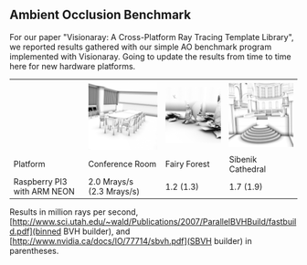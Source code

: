 ## Ambient Occlusion Benchmark

For our paper "Visionaray: A Cross-Platform Ray Tracing Template Library", we reported results gathered with our simple AO benchmark program implemented with Visionaray. Going to update the results from time to time here for new hardware platforms.

<table border="0">
  <tr>
    <td></td>
    <td>
      <img src="img/conference_ao.png" alt="Conference Room" width="200" class="inline" />
    </td>
    <td>
      <img src="img/fairy_ao.png" alt="Fairy Forest" width="200" class="inline" />
    </td>
    <td>
      <img src="img/sibenik_ao.png" alt="Sibenik Cathedral" width="200" class="inline" />
    </td>
  </tr>
  <tr>
    <td>Platform</td>
    <td>Conference Room</td>
    <td>Fairy Forest</td>
    <td>Sibenik Cathedral</td>
  </tr>
  <tr>
    <td>Raspberry PI3 with ARM NEON</td>
    <td>
      2.0 Mrays/s<br />
      (2.3 Mrays/s)
    </td>
    <td>1.2 (1.3)</td>
    <td>1.7 (1.9)</td>
  </tr>
</table>

Results in million rays per second, [http://www.sci.utah.edu/~wald/Publications/2007/ParallelBVHBuild/fastbuild.pdf](binned BVH builder), and [http://www.nvidia.ca/docs/IO/77714/sbvh.pdf](SBVH builder) in parentheses.
